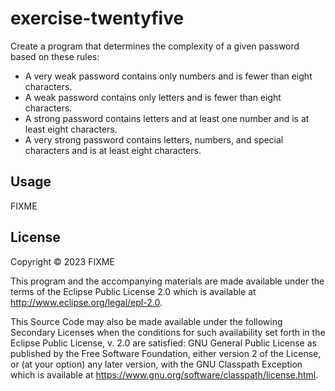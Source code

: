 # exercise-twentyfive

Create a program that determines the complexity of a given
password based on these rules:

- A very weak password contains only numbers and is fewer than eight characters.
- A weak password contains only letters and is fewer than eight characters.
- A strong password contains letters and at least one number and is at least eight characters.
- A very strong password contains letters, numbers, and special characters and is at least eight characters.

## Usage

FIXME

## License

Copyright © 2023 FIXME

This program and the accompanying materials are made available under the
terms of the Eclipse Public License 2.0 which is available at
http://www.eclipse.org/legal/epl-2.0.

This Source Code may also be made available under the following Secondary
Licenses when the conditions for such availability set forth in the Eclipse
Public License, v. 2.0 are satisfied: GNU General Public License as published by
the Free Software Foundation, either version 2 of the License, or (at your
option) any later version, with the GNU Classpath Exception which is available
at https://www.gnu.org/software/classpath/license.html.
